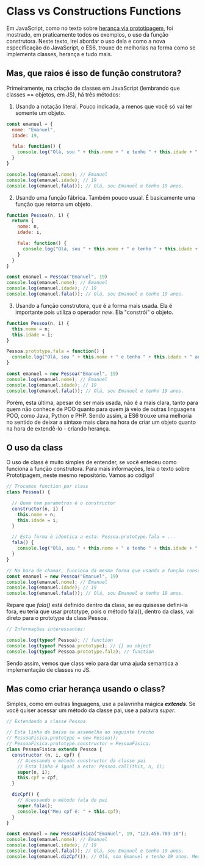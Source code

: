 # Class vs Constructions Functions

Em JavaScript, como no texto sobre [herança via prototipagem](heraca-prototipo.md), foi mostrado, em praticamente todos os exemplos, o uso da função construtora. Neste texto, irei abordar o uso dela e como a nova especificação do JavaScript, o ES6, trouxe de melhorias na forma como se implementa classes, herança e tudo mais.

## Mas, que raios é isso de função construtora?

Primeiramente, na criação de classes em JavaScript (lembrando que classes == objetos, em JS), há três métodos:

1. Usando a notação literal. Pouco indicada, a menos que você só vai ter somente um objeto.

````js
const emanuel = {
  nome: "Emanuel",
  idade: 19,

  fala: function() {
    console.log("Olá, sou " + this.nome + " e tenho " + this.idade + " anos.");
  }
}

console.log(emanuel.nome); // Emanuel
console.log(emanuel.idade); // 19
console.log(emanuel.fala()); // Olá, sou Emanuel e tenho 19 anos.
````

2. Usando uma função fábrica. Também pouco usual. É basicamente uma função que retorna um objeto.

````js
function Pessoa(n, i) {
  return {
    nome: n,
    idade: i,

    fala: function() {
      console.log("Olá, sou " + this.nome + " e tenho " + this.idade + " anos.");
    }
  }
}

const emanuel = Pessoa("Emanuel", 19)
console.log(emanuel.nome); // Emanuel
console.log(emanuel.idade); // 19
console.log(emanuel.fala()); // Olá, sou Emanuel e tenho 19 anos.
````

3. Usando a função construtora, que é a forma mais usada. Ela é importante pois utiliza o operador *new*. Ela "constrói" o objeto.

````js
function Pessoa(n, i) {
  this.nome = n;
  this.idade = i;
}

Pessoa.prototype.fala = function() {
  console.log("Olá, sou " + this.nome + " e tenho " + this.idade + " anos.");
}

const emanuel = new Pessoa("Emanuel", 19)
console.log(emanuel.nome); // Emanuel
console.log(emanuel.idade); // 19
console.log(emanuel.fala()); // Olá, sou Emanuel e tenho 19 anos.
````

Porém, esta última, apesar de ser mais usada, não é a mais clara, tanto para quem não conhece de POO quanto para quem já veio de outras linguagens POO, como Java, Python e PHP. Sendo assim, a ES6 trouxe uma melhoria no sentido de deixar a sintaxe mais clara na hora de criar um objeto quanto na hora de extendê-lo - criando herança.

## O uso da class

O uso de class é muito simples de entender, se você entedeu como funciona a função construtora. Para mais informações, leia o texto sobre Prototipagem, neste mesmo repositório. Vamos ao código!

````js
// Trocamos function por class
class Pessoa() {

  // Quem tem parametros é o constructor
  constructor(n, i) {
    this.nome = n;
    this.idade = i;
  }

  // Esta forma é identica a esta: Pessoa.prototype.fala = ...
  fala() {
    console.log("Olá, sou " + this.nome + " e tenho " + this.idade + " anos.");
  }
}

// Na hora de chamar, funciona da mesma forma que usando a função construtora
const emanuel = new Pessoa("Emanuel", 19)
console.log(emanuel.nome); // Emanuel
console.log(emanuel.idade); // 19
console.log(emanuel.fala()); // Olá, sou Emanuel e tenho 19 anos.
````

Repare que *fala()* está definido dentro da class, se eu quisesse defini-la fora, eu teria que usar prototype, pois o método fala(), dentro da class, vai direto para o prototype da class Pessoa.

````js
// Informações interessantes:

console.log(typeof Pessoa); // function
console.log(typeof Pessoa.prototype); // {} ou object
console.log(typeof Pessoa.prototype.fala); // function
````

Sendo assim, vemos que class veio para dar uma ajuda semantica a implementação de classes no JS.

## Mas como criar herança usando o class?

Simples, como em outras linguagens, use a palavrinha mágica ***extends***. Se você quiser acessar um método da classe pai, use a palavra *super*.

````js
// Extendendo a classe Pessoa

// Esta linha de baixo se assemelha ao seguinte trecho
// PessoaFisica.prototype = new Pessoa();
// PessoaFisica.prototype.constructor = PessoaFisica;
class PessoaFisica extends Pessoa {
  constructor (n, i, cpf) {
    // Acessando o método constructor da classe pai
    // Esta linha é igual a esta: Pessoa.call(this, n, i);
    super(n, i);
    this.cpf = cpf;
  }

  dizCpf() {
    // Acessando o método fala do pai
    super.fala();
    console.log("Meu cpf é: " + this.cpf);
  }
}

const emanuel = new PessoaFisica("Emanuel", 19, "123.456.789-10");
console.log(emanuel.nome); // Emanuel
console.log(emanuel.idade); // 19
console.log(emanuel.fala()); // Olá, sou Emanuel e tenho 19 anos.
console.log(emanuel.dizCpf()); // Olá, sou Emanuel e tenho 19 anos. Meu cpf é: 123.456.789-10
````
